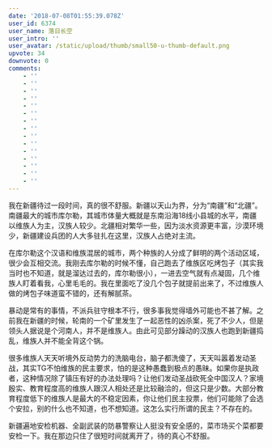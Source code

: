 ```yaml
---
date: '2018-07-08T01:55:39.078Z'
user_id: 6374
user_name: 落日长空
user_intro: ''
user_avatar: /static/upload/thumb/small50-u-thumb-default.png
upvote: 34
downvote: 0
comments:
    - ''
    - ''
    - ''
    - ''
    - ''
    - ''
    - ''
    - ''
    - ''
    - ''
    - ''
    - ''
    - ''
    - ''
    - ''
---
```


我在新疆待过一段时间，真的很不舒服。新疆以天山为界，分为“南疆”和“北疆”。南疆最大的城市库尔勒，其城市体量大概就是东南沿海18线小县城的水平，南疆以维族人为主，汉族人较少。北疆相对繁华一些，因为淡水资源更丰富，沙漠环境少，新疆建设兵团的人大多驻扎在这里，汉族人占绝对主流。

在库尔勒这个汉语和维族混居的城市，两个种族的人分成了鲜明的两个活动区域，很少会互相交流。我刚去库尔勒的时候不懂，自己跑去了维族区吃烤包子（其实我当时也不知道，就是溜达过去的，库尔勒很小），一进去空气就有点凝固，几个维族人盯着看我，心里毛毛的。我在里面吃了没几个包子就提前出来了，不过维族人做的烤包子味道蛮不错的，还有解腻茶。

暴动是常有的事情，不派兵驻守根本不行，很多事我觉得墙外可能也不甚了解。之前我在新疆的时候，轮南的一个矿里发生了一起恶性的凶杀案，死了不少人，但是领头人据说是个河南人，并不是维族人。由此可见部分躁动的汉族人也跑到新疆捣乱，维族人并不能全背这个锅。

很多维族人天天听境外反动势力的洗脑电台，脑子都洗傻了，天天叫嚣着发动圣战，其实TG不怕维族的民主要求，怕的是这种愚蠢到极点的愚昧。如果你是执政者，这种情况除了镇压有好的办法处理吗？让他们发动圣战砍死全中国汉人？家境殷实、教育程度高的维族人跟汉人相处还是比较融洽的，但这只是少数。大部分教育程度低下的维族人是最大的不稳定因素，你让他们民主投票，他们可能除了会选个安拉，别的什么也不知道，也不想知道。这怎么实行所谓的民主？不存在的。

新疆遍地安检机器、全副武装的防暴警察让人挺没有安全感的，菜市场买个菜都要安检一下。我在那边只住了很短时间就离开了，待的真心不舒服。
